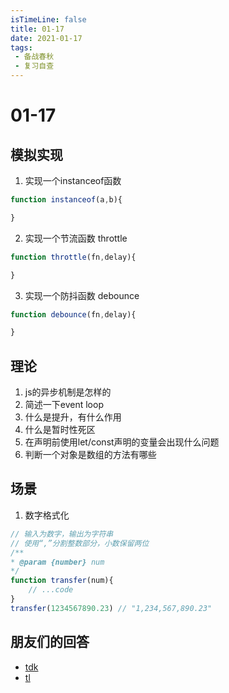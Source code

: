 ```yaml
---
isTimeLine: false
title: 01-17
date: 2021-01-17
tags:
 - 备战春秋
 - 复习自查
---
```

# 01-17

## 模拟实现
1. 实现一个instanceof函数
```js
function instanceof(a,b){

}
```

2. 实现一个节流函数 throttle

```js
function throttle(fn,delay){

}
```

3. 实现一个防抖函数 debounce 
```js
function debounce(fn,delay){

}
```
## 理论
1. js的异步机制是怎样的
2. 简述一下event loop
3. 什么是提升，有什么作用
4. 什么是暂时性死区
5. 在声明前使用let/const声明的变量会出现什么问题
6. 判断一个对象是数组的方法有哪些

## 场景
1. 数字格式化
```js
// 输入为数字，输出为字符串
// 使用“,”分割整数部分，小数保留两位
/**
* @param {number} num
*/
function transfer(num){
    // ...code
}
transfer(1234567890.23) // "1,234,567,890.23"
```

## 朋友们的回答
* [tdk](https://www.cnblogs.com/dark-duck/p/14289579.html)
* [tl](https://juejin.cn/post/6918694221184499719)

<comment/>
<tongji/>